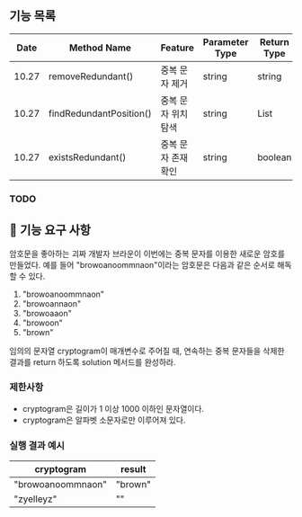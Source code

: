 ## 기능 목록

| Date  | Method Name       | Feature     | Parameter Type | Return Type   | Progress         |
|-------|-------------------|-------------|----------------|---------------|------------------|
| 10.27 | removeRedundant() | 중복 문자 제거    | string         | string        | committed        |
| 10.27 | findRedundantPosition() | 중복 문자 위치 탐색 | string         | List<boolean> | committed |
| 10.27 | existsRedundant() | 중복 문자 존재 확인 | string         | boolean       | committed  |

### TODO

## 🚀 기능 요구 사항

암호문을 좋아하는 괴짜 개발자 브라운이 이번에는 중복 문자를 이용한 새로운 암호를 만들었다. 예를 들어 "browoanoommnaon"이라는 암호문은 다음과 같은 순서로 해독할 수 있다.

1. "browoanoommnaon"
2. "browoannaon"
3. "browoaaon"
4. "browoon"
5. "brown"

임의의 문자열 cryptogram이 매개변수로 주어질 때, 연속하는 중복 문자들을 삭제한 결과를 return 하도록 solution 메서드를 완성하라.

### 제한사항

- cryptogram은 길이가 1 이상 1000 이하인 문자열이다.
- cryptogram은 알파벳 소문자로만 이루어져 있다.

### 실행 결과 예시

| cryptogram | result |
| --- | --- |
| "browoanoommnaon" | "brown" |
| "zyelleyz" | "" |
